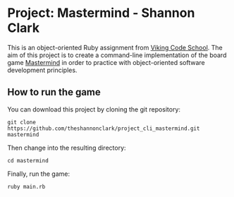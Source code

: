 # Project: Mastermind - Shannon Clark

This is an object-oriented Ruby assignment from [Viking Code School](http://www.vikingcodeschool.com). The aim of this project is to create a command-line implementation of the board game [Mastermind](https://en.wikipedia.org/wiki/Mastermind_(board_game)) in order to practice with object-oriented software development principles.

## How to run the game
You can download this project by cloning the git repository:

```
git clone https://github.com/theshannonclark/project_cli_mastermind.git mastermind
```

Then change into the resulting directory:

```
cd mastermind
```

Finally, run the game:

```
ruby main.rb
```
